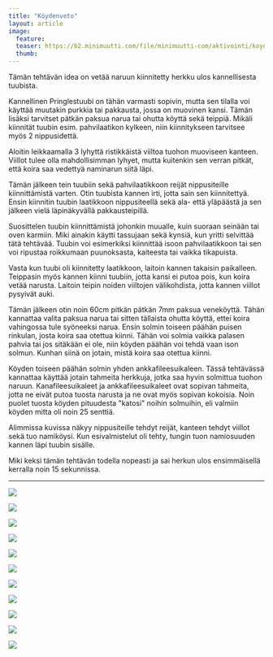 ```yaml
---
title: "Köydenveto"
layout: article
image:
  feature:
  teaser: https://b2.minimuutti.com/file/minimuutti-com/aktivointi/koydenveto/DSC55402-245px.jpg
  thumb:
---
```


Tämän tehtävän idea on vetää naruun kiinnitetty herkku ulos kannellisesta tuubista. 

Kannellinen Pringlestuubi on tähän varmasti sopivin, mutta sen tilalla voi käyttää muutakin purkkia tai pakkausta, jossa on muovinen kansi. Tämän lisäksi tarvitset pätkän paksua narua tai ohutta köyttä sekä teippiä. Mikäli kiinnität tuubin esim. pahvilaatikon kylkeen, niin kiinnitykseen tarvitsee myös 2 nippusidettä.

Aloitin leikkaamalla 3 lyhyttä ristikkäistä viiltoa tuohon muoviseen kanteen. Viillot tulee olla mahdollisimman lyhyet, mutta kuitenkin sen verran pitkät, että koira saa vedettyä naminarun siitä läpi.

Tämän jälkeen tein tuubiin sekä pahvilaatikkoon reijät nippusiteille kiinnittämistä varten. Otin tuubista kannen irti, jotta sain sen kiinnitettyä. Ensin kiinnitin tuubin laatikkoon nippusiteellä sekä ala- että yläpäästä ja sen jälkeen vielä läpinäkyvällä pakkausteipillä.

Suosittelen tuubin kiinnittämistä johonkin muualle, kuin suoraan seinään tai oven karmiin. Miki ainakin käytti tassujaan sekä kynsiä, kun yritti selvittää tätä tehtävää. Tuubin voi esimerkiksi kiinnittää isoon pahvilaatikkoon tai sen voi ripustaa roikkumaan puunoksasta, kaiteesta tai vaikka tikapuista.

Vasta kun tuubi oli kiinnitetty laatikkoon, laitoin kannen takaisin paikalleen. Teippasin myös kannen kiinni tuubiin, jotta kansi ei putoa pois, kun koira vetää narusta. Laitoin teipin noiden viiltojen välikohdista, jotta kannen viillot pysyivät auki.

Tämän jälkeen otin noin 60cm pitkän pätkän 7mm paksua veneköyttä. Tähän kannattaa valita paksua narua tai sitten tällaista ohutta köyttä, ettei koira vahingossa tule syöneeksi narua. Ensin solmin toiseen päähän puisen rinkulan, josta koira saa otettua kiinni. Tähän voi solmia vaikka palasen pahvia tai jos sitäkään ei ole, niin köyden päähän voi tehdä vaan ison solmun. Kunhan siinä on jotain, mistä koira saa otettua kiinni.

Köyden toiseen päähän solmin yhden ankkafileesuikaleen. Tässä tehtävässä kannattaa käyttää jotain tahmeita herkkuja, jotka saa hyvin solmittua tuohon naruun. Kanafileesuikaleet ja ankkafileesuikaleet ovat sopivan tahmeita, jotta ne eivät putoa tuosta narusta ja ne ovat myös sopivan kokoisia. Noin puolet tuosta köyden pituudesta "katosi" noihin solmuihin, eli valmiin köyden mitta oli noin 25 senttiä.

Alimmissa kuvissa näkyy nippusiteille tehdyt reijät, kanteen tehdyt viillot sekä tuo namiköysi. Kun esivalmistelut oli tehty, tungin tuon namiosuuden kannen läpi tuubin sisälle.

Miki keksi tämän tehtävän todella nopeasti ja sai herkun ulos ensimmäisellä kerralla noin 15 sekunnissa.

---

![](https://b2.minimuutti.com/file/minimuutti-com/aktivointi/koydenveto/DSC55402-800px.jpg)

![](https://b2.minimuutti.com/file/minimuutti-com/aktivointi/koydenveto/DSC55407-800px.jpg)

![](https://b2.minimuutti.com/file/minimuutti-com/aktivointi/koydenveto/DSC55420-800px.jpg)

![](https://b2.minimuutti.com/file/minimuutti-com/aktivointi/koydenveto/DSC55426-800px.jpg)

![](https://b2.minimuutti.com/file/minimuutti-com/aktivointi/koydenveto/DSC55432-800px.jpg)

![](https://b2.minimuutti.com/file/minimuutti-com/aktivointi/koydenveto/DSC55510-800px.jpg)

![](https://b2.minimuutti.com/file/minimuutti-com/aktivointi/koydenveto/DSC55453-800px.jpg)

![](https://b2.minimuutti.com/file/minimuutti-com/aktivointi/koydenveto/DSC55476-800px.jpg)

![](https://b2.minimuutti.com/file/minimuutti-com/aktivointi/koydenveto/DSC55478-800px.jpg)

![](https://b2.minimuutti.com/file/minimuutti-com/aktivointi/koydenveto/DSC55386-800px.jpg)

![](https://b2.minimuutti.com/file/minimuutti-com/aktivointi/koydenveto/DSC55401-800px.jpg)
